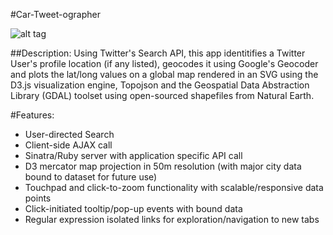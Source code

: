 #Car-Tweet-ographer

![alt tag](https://raw.github.com/TheHaymaker/TwitterMapApp/blob/master/twittermapdemo.gif?raw=true)

##Description:
Using Twitter's Search API, this app identitifies a Twitter User's profile location (if any listed), geocodes it using Google's Geocoder and plots the lat/long values on a global map rendered in an SVG using the D3.js visualization engine, Topojson and the Geospatial Data Abstraction Library (GDAL) toolset using open-sourced shapefiles from Natural Earth.

#Features:
  - User-directed Search
  - Client-side AJAX call
  - Sinatra/Ruby server with application specific API call
  - D3 mercator map projection in 50m resolution (with major city data bound to dataset for future use)
  - Touchpad and click-to-zoom functionality with scalable/responsive data points
  - Click-initiated tooltip/pop-up events with bound data
  - Regular expression isolated links for exploration/navigation to new tabs

